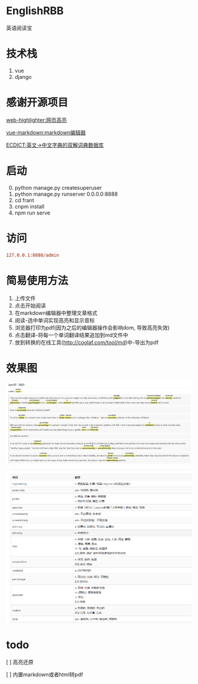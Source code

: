 # EnglishRBB
英语阅读宝

# 技术栈
1. vue
2. django

# 感谢开源项目
[web-highlighter:网页高亮](https://github.com/alienzhou/web-highlighter)

[vue-markdown:markdown编辑器](https://github.com/zhaoxuhui1122/vue-markdown)

[ECDICT:英文->中文字典的双解词典数据库](https://github.com/skywind3000/ECDICT)

# 启动
0. python manage.py createsuperuser
1. python manage.py runserver 0.0.0.0:8888
2. cd frant
3. cnpm install
4. npm run serve

# 访问
```ini
127.0.0.1:8888/admin
```

# 简易使用方法
1. 上传文件
2. 点击开始阅读
3. 在markdown编辑器中整理文章格式
4. 阅读-选中单词实现高亮和显示音标
5. 浏览器打印为pdf(因为之后的编辑器操作会影响dom, 导致高亮失效)
6. 点击翻译-将每一个单词翻译结果追加到md文件中
7. 放到转换的在线工具(http://coolaf.com/tool/md)中-导出为pdf

# 效果图
![高亮单词](./image/highword.png)

![单词解释](./image/ex.jpg)

# todo

[ ] 高亮还原

[ ] 内置markdown或者html转pdf

